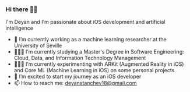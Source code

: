 ### Hi there 👋🏻

I'm Deyan and I'm passionate about iOS development and artificial intelligence

- 🔭 I’m currently working as a machine learning researcher at the University of Seville
- 👨🏻‍🎓 I’m currently studying a Master's Degree in Software Engineering: Cloud, Data, and Information Technology Management
- 👨🏻‍💻 I’m currently experimenting with ARKit (Augmented Reality in iOS) and Core ML (Machine Learning in iOS) on some personal projects
- 📱 I’m excited to start my journey as an iOS developer
- 📫 How to reach me: deyanstanchev18@gmail.com

